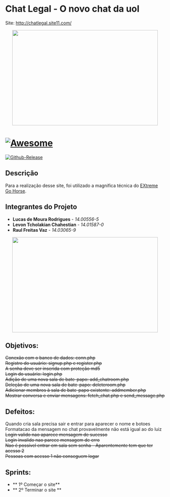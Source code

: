 # Chat Legal - O novo chat da uol #
Site: http://chatlegal.site11.com/

<p align="center">
  <img width="460" height="300" src="http://gigadicas.com/v2/wp-content/uploads/2016/02/ChatBubbles650.jpg">
</p>

# [![Awesome](https://cdn.rawgit.com/sindresorhus/awesome/d7305f38d29fed78fa85652e3a63e154dd8e8829/media/badge.svg)](https://github.com/Tiagoeem/embarcados-Diurno/tree/LucasRodrigues_14005565/awesome)

[![Github-Release](https://img.shields.io/github/release/filoe/cscore.svg)](https://github.com/Tiagoeem/embarcados-Diurno/tree/LucasRodrigues_14005565/releases)

## Descrição

Para a realização desse site, foi utilizado a magnifica técnica do [EXtreme Go Horse](http://sou.gohorseprocess.com.br/). 

## Integrantes do Projeto
* **Lucas de Moura Rodrigues** - *14.00556-5*
* **Levon Tcholakian Chahestian** - *14.01587-0*
* **Raul Freitas Vaz** - *14.03065-9*

<p align="center">
  <img width="460" height="300" src="https://cdn-images-1.medium.com/max/800/1*pAiFtxYHdjg4-HP6e46wZA.gif">
</p>


## Objetivos:

<strike>Conexão com o banco de dados: conn.php</strike><br>
<strike>Registro do usuário: signup.php e register.php</strike><br>
<strike>A senha deve ser inserida com proteção md5</strike><br>
<strike>Login do usuário: login.php</strike><br>
<strike>Adição de uma nova sala de bate-papo: add_chatroom.php</strike><br>
<strike>Deleção de uma nova sala de bate-papo: deleteroom.php</strike><br>
<strike>Adicionar membros à sala de bate-papo existente: addmember.php</strike><br>
<strike>Mostrar conversa e enviar mensagens: fetch_chat.php e send_message.php</strike><br>

## Defeitos:

Quando cria sala precisa sair e entrar para aparecer o nome e botoes<br>
Formatacao da mensagem no chat provavelmente não está igual ao do luiz <br>
<strike>Login valido nao aparece mensagem de sucesso</strike><br>
<strike>Login invalido nao parece mensagem de erro</strike><br>
<strike>Nao é possível entrar em sala sem senha - Aparentemente tem que ter acesso 2</strike><br>
<strike>Pessoas com acesso 1 não conseguem logar</strike><br>

## Sprints:

* ** 1º Começar o site**
* ** 2º Terminar o site **
